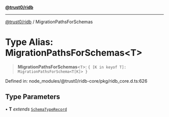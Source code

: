 [**@trust0/ridb**](../README.md)

***

[@trust0/ridb](../README.md) / MigrationPathsForSchemas

# Type Alias: MigrationPathsForSchemas\<T\>

> **MigrationPathsForSchemas**\<`T`\>: `{ [K in keyof T]: MigrationPathsForSchema<T[K]> }`

Defined in: node\_modules/@trust0/ridb-core/pkg/ridb\_core.d.ts:626

## Type Parameters

• **T** *extends* [`SchemaTypeRecord`](SchemaTypeRecord.md)
